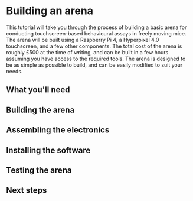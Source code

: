 # Building an arena

This tutorial will take you through the process of building a basic arena for conducting touchscreen-based behavioural assays in freely moving mice. The arena will be built using a Raspberry Pi 4, a Hyperpixel 4.0 touchscreen, and a few other components. The total cost of the arena is roughly £500 at the time of writing, and can be built in a few hours assuming you have access to the required tools. The arena is designed to be as simple as possible to build, and can be easily modified to suit your needs.

## What you'll need


## Building the arena


## Assembling the electronics


## Installing the software


## Testing the arena


## Next steps